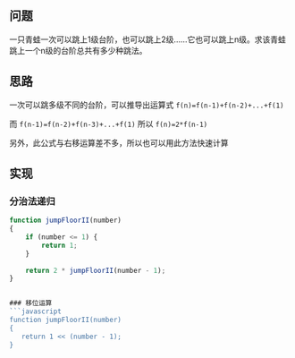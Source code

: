 ## 问题
一只青蛙一次可以跳上1级台阶，也可以跳上2级……它也可以跳上n级。求该青蛙跳上一个n级的台阶总共有多少种跳法。

## 思路
一次可以跳多级不同的台阶，可以推导出运算式 `f(n)=f(n-1)+f(n-2)+...+f(1)`

而 `f(n-1)=f(n-2)+f(n-3)+...+f(1)` 所以 `f(n)=2*f(n-1)` 

另外，此公式与右移运算差不多，所以也可以用此方法快速计算

## 实现
### 分治法递归
```javascript
function jumpFloorII(number)
{
    if (number <= 1) {
        return 1;
    }
    
    return 2 * jumpFloorII(number - 1);
}

     
### 移位运算
```javascript
function jumpFloorII(number)
{
   return 1 << (number - 1);
}

```
